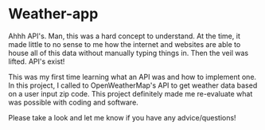 # Weather-app

Ahhh API's. Man, this was a hard concept to understand. At the time, it made little to no sense to me how the internet and websites are able to house all of this data without manually typing things in. Then the veil was lifted. API's exist! 

This was my first time learning what an API was and how to implement one. In this project, I called to OpenWeatherMap's API to get weather data based on a user input zip code. This project definitely made me re-evaluate what was possible with coding and software.

Please take a look and let me know if you have any advice/questions!
